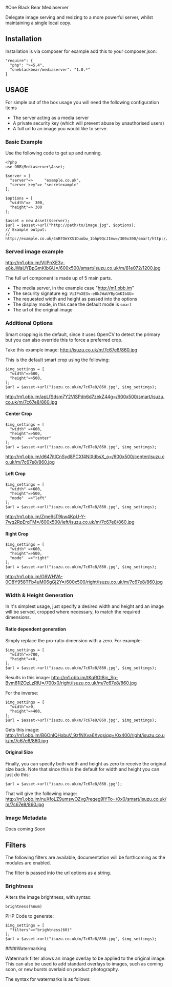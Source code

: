 #One Black Bear Mediaserver

Delegate image serving and resizing to a more powerful server, whilst maintaining a single local copy.

## Installation

Installation is via composer for example add this to your composer.json:

    "require": {
      "php": ">=5.4",
      "oneblackbear/mediaserver": "1.0.*"
    }
    


## USAGE

For simple out of the box usage you will need the following configuration items

* The server acting as a media server
* A private security key (which will prevent abuse by unauthorised users)
* A full url to an image you would like to serve.


### Basic Example

Use the following code to get up and running.

    <?php
    use OBB\Mediaserver\Asset;
    
    $server = [
      "server"=>     "example.co.uk",
      "server_key"=> "secretexample"
    ];
    
    $options = [
      "width"=>  300,
      "height"=> 300
    ];
    
    $asset = new Asset($server);
    $url = $asset->url("http://path/to/image.jpg", $options);
    // Example output:
    // http://example.co.uk/4nB7OmYXS1Duobw_1bhp9QcJImw=/300x300/smart/http://path/to/image.jpg

### Served image example

http://m1.obb.im/ViIPnXE3v-e8kJWaUYBpGmKIbGU=/600x500/smart/isuzu.co.uk/m/81e072/1200.jpg

The full url component is made up of 5 main parts.

* The media server, in the example case "http://m1.obb.im"
* The security signature eg: `ViIPnXE3v-e8kJWaUYBpGmKIbGU=`
* The requested width and height as passed into the options
* The display mode, in this case the default mode is `smart`
* The url of the original image

### Additional Options

Smart cropping is the default, since it uses OpenCV to detect the primary but you can also override this to force a preferred crop.

Take this example image:
http://isuzu.co.uk/m/7c67e8/860.jpg

This is the default smart crop using the following:

    $img_settings = [
      "width"=>600,
      "height"=>500,
    ];
    $url = $asset->url("isuzu.co.uk/m/7c67e8/860.jpg", $img_settings);
http://m1.obb.im/apLfSdsm7Y2ViSPdn6d7zekZ44g=/600x500/smart/isuzu.co.uk/m/7c67e8/860.jpg

#### Center Crop

    $img_settings = [
      "width" =>600,
      "height"=>500,
      "mode"  =>"center"
    ];
    $url = $asset->url("isuzu.co.uk/m/7c67e8/860.jpg", $img_settings);
    
http://m1.obb.im/d647itICnSyd8PCXf4NlXdbsX_o=/600x500/center/isuzu.co.uk/m/7c67e8/860.jpg

#### Left Crop

    $img_settings = [
      "width" =>600,
      "height"=>500,
      "mode"  =>"left"
    ];
    $url = $asset->url("isuzu.co.uk/m/7c67e8/860.jpg", $img_settings);
    
http://m1.obb.im/Zme6sT9kw4KpU-Y-7wq2RpErqTM=/600x500/left/isuzu.co.uk/m/7c67e8/860.jpg

#### Right Crop

    $img_settings = [
      "width" =>600,
      "height"=>500,
      "mode"  =>"right"
    ];
    $url = $asset->url("isuzu.co.uk/m/7c67e8/860.jpg", $img_settings);
    
http://m1.obb.im/G6WHVA-0O8Y958TFb4uM06gGj2Y=/600x500/right/isuzu.co.uk/m/7c67e8/860.jpg


### Width & Height Generation

In it's simplest usage, just specify a desired width and height and an image will be served, cropped where necessary, to match the required dimensions.

#### Ratio dependent generation

Simply replace the pro-ratio dimension with a zero. For example:

    $img_settings = [
      "width"=>700,
      "height"=>0,
    ];
    $url = $asset->url("isuzu.co.uk/m/7c67e8/860.jpg", $img_settings);
    
Results in this image: http://m1.obb.im/tKqROt8jn_Sp-Bvm81IZOzLzRlU=/700x0/right/isuzu.co.uk/m/7c67e8/860.jpg

For the inverse:

    $img_settings = [
      "width"=>0,
      "height"=>400,
    ];
    $url = $asset->url("isuzu.co.uk/m/7c67e8/860.jpg", $img_settings);
    
Gets this image: http://m1.obb.im/B6OnIQHxbuV_9zfNXva6Xvgsiqg=/0x400/right/isuzu.co.uk/m/7c67e8/860.jpg


#### Original Size

Finally, you can specify both width and height as zero to receive the original size back. Note that since this is the default for width and height you can just do this:

    $url = $asset->url("isuzu.co.uk/m/7c67e8/860.jpg");
    
That will give the following image: http://m1.obb.im/nuXfoLZ9umswOZvg7reqeg9lYTo=/0x0/smart/isuzu.co.uk/m/7c67e8/860.jpg

### Image Metadata

Docs coming Soon


## Filters

The following filters are available, documentation will be forthcoming as the modules are enabled.

The filter is passed into the url options as a string.

### Brightness

Alters the image brightness, with syntax:

    brightness(%num)

PHP Code to generate:

    $img_settings = [
      "filters"=>"brightness(60)"
    ];
    $url = $asset->url("isuzu.co.uk/m/7c67e8/860.jpg", $img_settings);


####Watermarking

Watermark filter allows an image overlay to be applied to the original image. This can also be used to add standard overlays to images, such as coming soon, or new bursts overlaid on product photography.

The syntax for watermarks is as follows:


    





